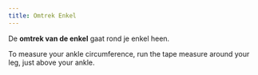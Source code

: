 ```yaml
---
title: Omtrek Enkel
---
```


De **omtrek van de enkel** gaat rond je enkel heen.

To measure your ankle circumference, run the tape measure around your leg, just above your ankle.
<MeasieImage />
